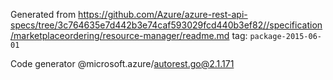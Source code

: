 Generated from https://github.com/Azure/azure-rest-api-specs/tree/3c764635e7d442b3e74caf593029fcd440b3ef82//specification/marketplaceordering/resource-manager/readme.md tag: `package-2015-06-01`

Code generator @microsoft.azure/autorest.go@2.1.171


